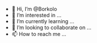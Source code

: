 - 👋 Hi, I’m @Borkolo
- 👀 I’m interested in ...
- 🌱 I’m currently learning ...
- 💞️ I’m looking to collaborate on ...
- 📫 How to reach me ...

<!---
Borkolo/Borkolo is a ✨ special ✨ repository because its `README.md` (this file) appears on your GitHub profile.
You can click the Preview link to take a look at your changes.
--->
